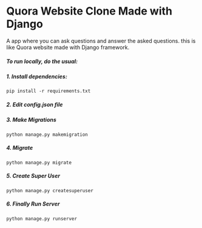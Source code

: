 # Quora Website Clone Made with Django
A app where you can ask questions and answer the asked questions. this is like Quora website made with Django framework.
##### To run locally, do the usual:

                
##### 1. Install dependencies:
```
pip install -r requirements.txt
```
##### 2. Edit config.json file
##### 3. Make Migrations
```
python manage.py makemigration
```
##### 4. Migrate
```
python manage.py migrate
```
##### 5. Create Super User
```
python manage.py createsuperuser
```
##### 6. Finally Run Server
```
python manage.py runserver
```
                
